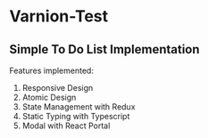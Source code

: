 # Varnion-Test

## Simple To Do List Implementation

Features implemented:

1. Responsive Design
2. Atomic Design
3. State Management with Redux
5. Static Typing with Typescript
6. Modal with React Portal